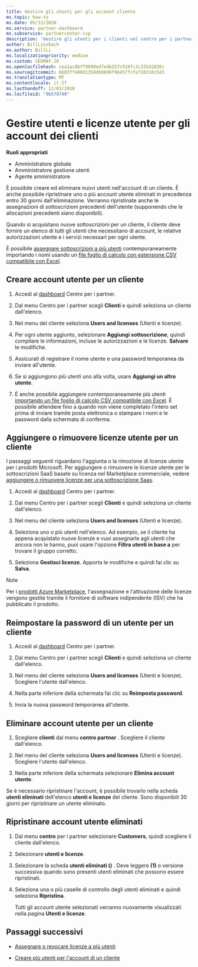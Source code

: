 ```yaml
---
title: Gestire gli utenti per gli account cliente
ms.topic: how-to
ms.date: 05/13/2020
ms.service: partner-dashboard
ms.subservice: partnercenter-csp
description: 'Gestire gli utenti per i clienti nel centro per i partner: creare account utente, aggiungere o rimuovere licenze utente, reimpostare le password ed eliminare o ripristinare gli account utente.'
author: BillLinzbach
ms.author: BillLi
ms.localizationpriority: medium
ms.custom: SEOMAY.20
ms.openlocfilehash: cea1ac8bff9690edfe4b257c910fc3c335d2836c
ms.sourcegitcommit: 6b03ff400d1350db9696f9b457fcfe710310c5d3
ms.translationtype: MT
ms.contentlocale: it-IT
ms.lasthandoff: 12/03/2020
ms.locfileid: "96570740"
---
```

# <a name="manage-users-and-user-licenses-for-customer-accounts"></a>Gestire utenti e licenze utente per gli account dei clienti 

**Ruoli appropriati**

- Amministratore globale
- Amministratore gestione utenti
- Agente amministratore


È possibile creare ed eliminare nuovi utenti nell'account di un cliente. È anche possibile ripristinare uno o più account utente eliminati in precedenza entro 30 giorni dall'eliminazione. Verranno ripristinate anche le assegnazioni di sottoscrizioni precedenti dell'utente (supponendo che le allocazioni precedenti siano disponibili).

Quando si acquistano nuove sottoscrizioni per un cliente, il cliente deve fornire un elenco di tutti gli utenti che necessitano di account, le relative autorizzazioni utente e i servizi necessari per ogni utente.  

È possibile [assegnare sottoscrizioni a più utenti](bulk-license-provisioning-for-multiple-users.md) contemporaneamente importando i nomi usando un [file foglio di calcolo con estensione CSV compatibile con Excel](adding-multiple-users-to-a-customer-account.md).

<a href="" id="createuseraccounts"></a>

## <a name="create-user-accounts-for-a-customer"></a>Creare account utente per un cliente

1. Accedi al [dashboard](https://partner.microsoft.com/dashboard) Centro per i partner.

2. Dal menu Centro per i partner scegli **Clienti** e quindi seleziona un cliente dall'elenco.

3. Nel menu del cliente seleziona **Users and licenses** (Utenti e licenze).

4. Per ogni utente aggiunto, selezionare **Aggiungi sottoscrizione**, quindi compilare le informazioni, incluse le autorizzazioni e le licenze. **Salvare** le modifiche.

5. Assicurati di registrare il nome utente e una password temporanea da inviare all'utente.

6. Se si aggiungono più utenti uno alla volta, usare **Aggiungi un altro utente**.

7. È anche possibile aggiungere contemporaneamente più utenti [importando un file foglio di calcolo CSV compatibile con Excel](adding-multiple-users-to-a-customer-account.md). È possibile attendere fino a quando non viene completato l'intero set prima di inviare tramite posta elettronica o stampare i nomi e le password dalla schermata di conferma.

<a href="" id="userlicensing"></a>

## <a name="add-or-remove-user-licenses-for-a-customer"></a>Aggiungere o rimuovere licenze utente per un cliente

I passaggi seguenti riguardano l'aggiunta o la rimozione di licenze utente per i prodotti Microsoft. Per aggiungere o rimuovere le licenze utente per le sottoscrizioni SaaS basate su licenza nel Marketplace commerciale, vedere [aggiungere o rimuovere licenze per una sottoscrizione Saas](csp-commercial-marketplace-manage.md#add-or-remove-licenses-for-a-saas-subscription).

1. Accedi al [dashboard](https://partner.microsoft.com/dashboard) Centro per i partner.

2. Dal menu Centro per i partner scegli **Clienti** e quindi seleziona un cliente dall'elenco.

3. Nel menu del cliente seleziona **Users and licenses** (Utenti e licenze).

4. Seleziona uno o più utenti nell'elenco. Ad esempio, se il cliente ha appena acquistato nuove licenze e vuoi assegnarle agli utenti che ancora non le hanno, puoi usare l'opzione **Filtra utenti in base a** per trovare il gruppo corretto.

5. Seleziona **Gestisci licenze**. Apporta le modifiche e quindi fai clic su **Salva**.

> [!NOTE]
> Per i [prodotti Azure Marketplace](csp-commercial-marketplace-manage.md#assign-licenses-and-activate-a-subscription-on-behalf-of-a-customer), l'assegnazione e l'attivazione delle licenze vengono gestite tramite il fornitore di software indipendente (ISV) che ha pubblicato il prodotto.

<a href="" id="resetpassword"></a>

## <a name="reset-a-users-password-for-a-customer"></a>Reimpostare la password di un utente per un cliente

1. Accedi al [dashboard](https://partner.microsoft.com/dashboard) Centro per i partner.

2. Dal menu Centro per i partner scegli **Clienti** e quindi seleziona un cliente dall'elenco.

3. Nel menu del cliente seleziona **Users and licenses** (Utenti e licenze). Scegliere l'utente dall'elenco.

4. Nella parte inferiore della schermata fai clic su **Reimposta password**. 

5. Invia la nuova password temporanea all'utente.

<a href="" id="deleteuseraccounts"></a>

## <a name="delete-user-accounts-for-a-customer"></a>Eliminare account utente per un cliente

1. Scegliere **clienti** dal menu **centro partner** . Scegliere il cliente dall'elenco.

2. Nel menu del cliente seleziona **Users and licenses** (Utenti e licenze). Scegliere l'utente dall'elenco.

3. Nella parte inferiore della schermata selezionare **Elimina account utente**.

Se è necessario ripristinare l'account, è possibile trovarlo nella scheda **utenti eliminati** dell'elenco **utenti e licenze** del cliente. Sono disponibili 30 giorni per ripristinare un utente eliminato.

<a href="" id="restoreuseraccounts"></a>

## <a name="restore-deleted-user-accounts"></a>Ripristinare account utente eliminati

1. Dal menu **centro** per i partner selezionare **Customers**, quindi scegliere il cliente dall'elenco.

2. Selezionare **utenti e licenze**.

3. Selezionare la scheda **utenti eliminati ()** . Deve leggere **(1)** o versione successiva quando sono presenti utenti eliminati che possono essere ripristinati.

4. Seleziona una o più caselle di controllo degli utenti eliminati e quindi seleziona **Ripristina**.

    Tutti gli account utente selezionati verranno nuovamente visualizzati nella pagina **Utenti e licenze**.

## <a name="next-steps"></a>Passaggi successivi

- [Assegnare o revocare licenze a più utenti](bulk-license-provisioning-for-multiple-users.md)

- [Creare più utenti per l'account di un cliente](adding-multiple-users-to-a-customer-account.md)